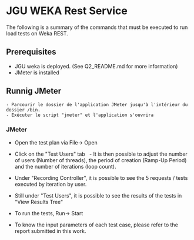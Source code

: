 # JGU WEKA Rest Service

The following is a summary of the commands that must be executed to run load tests on Weka REST.

## Prerequisites
- JGU weka is deployed. (See Q2_README.md for more information)
- JMeter is installed

## Runnig JMeter
```
- Parcourir le dossier de l'application JMeter jusqu'à l'intérieur du dossier /bin.
- Exécuter le script "jmeter" et l'application s'ouvrira
```

### JMeter
- Open the test plan via File-> Open
- Click on the "Test Users" tab
  - It is then possible to adjust the number of users (Number of threads), the period of creation (Ramp-Up Period) and the number of iterations (loop count).
- Under "Recording Controller", it is possible to see the 5 requests / tests executed by iteration by user.
- Still under "Test Users", it is possible to see the results of the tests in "View Results Tree"
- To run the tests, Run-> Start

- To know the input parameters of each test case, please refer to the report submitted in this work.
